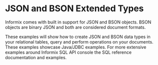 # JSON and BSON Extended Types

Informix comes with built in support for JSON and BSON objects.  BSON objects are binary JSON and both are considered document formats.

These examples will show how to create JSON and BSON data types in your relational tables, query and perform operations on your documents. These examples showcase Java/JDBC examples.  For more extensive examples around Informix SQL API console the SQL reference documentation and examples.